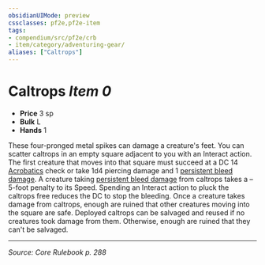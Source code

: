 ```yaml
---
obsidianUIMode: preview
cssclasses: pf2e,pf2e-item
tags:
- compendium/src/pf2e/crb
- item/category/adventuring-gear/
aliases: ["Caltrops"]
---
```

# Caltrops *Item 0*  

- **Price** 3 sp
- **Bulk** L
- **Hands** 1

These four-pronged metal spikes can damage a creature's feet. You can scatter caltrops in an empty square adjacent to you with an Interact action. The first creature that moves into that square must succeed at a DC 14 [Acrobatics](compendium/skills.md#Acrobatics) check or take 1d4 piercing damage and 1 [persistent bleed damage](rules/conditions.md#Persistent%20Damage). A creature taking [persistent bleed damage](rules/conditions.md#Persistent%20Damage) from caltrops takes a –5-foot penalty to its Speed. Spending an Interact action to pluck the caltrops free reduces the DC to stop the bleeding. Once a creature takes damage from caltrops, enough are ruined that other creatures moving into the square are safe. Deployed caltrops can be salvaged and reused if no creatures took damage from them. Otherwise, enough are ruined that they can't be salvaged.


---
*Source: Core Rulebook p. 288*